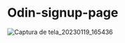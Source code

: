 # Odin-signup-page
![Captura de tela_20230119_165436](https://user-images.githubusercontent.com/69230114/214102350-17f49ddd-c974-406e-bf3f-64167da6705f.png)

